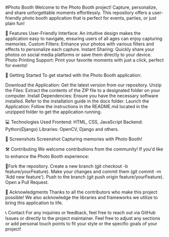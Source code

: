 #Photo Booth
Welcome to the Photo Booth project! Capture, personalize, and share unforgettable moments effortlessly. This repository offers a user-friendly photo booth application that is perfect for events, parties, or just plain fun!

🎨 Features
User-Friendly Interface: An intuitive design makes the application easy to navigate, ensuring users of all ages can enjoy capturing memories.
Custom Filters: Enhance your photos with various filters and effects to personalize each capture.
Instant Sharing: Quickly share your photos on social media platforms or save them directly to your device.
Photo Printing Support: Print your favorite moments with just a click, perfect for events!

🚀 Getting Started
To get started with the Photo Booth application:

Download the Application: Get the latest version from our repository.
Unzip the Files: Extract the contents of the ZIP file to a designated folder on your computer.
Install Dependencies: Ensure you have the necessary software installed. Refer to the installation guide in the docs folder.
Launch the Application: Follow the instructions in the README.md located in the unzipped folder to get the application running.

💻 Technologies Used
Frontend: HTML, CSS, JavaScript
Backend: Python(Django)
Libraries: OpenCV, Django and others.

📸 Screenshots
Screenshot Capturing memories with Photo Booth!

🛠️ Contributing
We welcome contributions from the community! If you'd like to enhance the Photo Booth experience:

🍴Fork the repository.
Create a new branch (git checkout -b feature/yourFeature).
Make your changes and commit them (git commit -m 'Add new feature').
Push to the branch (git push origin feature/yourFeature).
Open a Pull Request.

🤝 Acknowledgments
Thanks to all the contributors who make this project possible! We also acknowledge the libraries and frameworks we utilize to bring this application to life.

📞 Contact
For any inquiries or feedback, feel free to reach out via GitHub Issues or directly to the project maintainer.
Feel free to adjust any sections or add personal touch points to fit your style or the specific goals of your project!
